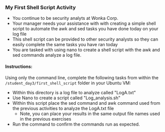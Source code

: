 
### My First Shell Script Activity   
  
- You continue to be security analyts at Wonka Corp.
- Your manager needs your assistance with with creating a simple shell script to automate the awk and sed tasks you have done today on your log file
- This shell script can be provided to other security analysts so they can easily complete the same tasks you have ran today
- You are tasked with using nano to create a shell script with the awk and sed commands analyze a log file.

#### Instructions:

Using only the command line, complete the following tasks from within the `/student_day3/first_shell_script` folder in your Ubuntu VM:
  
  - Within this directory is a log file to analyze called "LogA.txt"
  - Use Nano to create a script called "Log_analysis.sh"
  - Within this script place the sed command and awk command used from the previous activities to analyze the LogA.txt file
    - Note, you can place your results in the same output file names used in the previous exercises
  - Run the command to confirm the commands run as expected.
    

